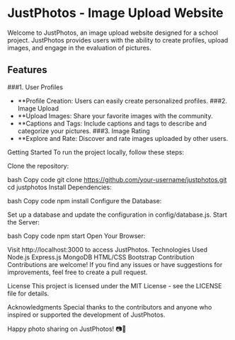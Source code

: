 # JustPhotos - Image Upload Website
Welcome to JustPhotos, an image upload website designed for a school project. JustPhotos provides users with the ability to create profiles, upload images, and engage in the evaluation of pictures.

## Features
###1. User Profiles
- **Profile Creation: Users can easily create personalized profiles.
###2. Image Upload
- **Upload Images: Share your favorite images with the community.
- **Captions and Tags: Include captions and tags to describe and categorize your pictures.
###3. Image Rating
- **Explore and Rate: Discover and rate images uploaded by other users.

Getting Started
To run the project locally, follow these steps:

Clone the repository:

bash
Copy code
git clone https://github.com/your-username/justphotos.git
cd justphotos
Install Dependencies:

bash
Copy code
npm install
Configure the Database:

Set up a database and update the configuration in config/database.js.
Start the Server:

bash
Copy code
npm start
Open Your Browser:

Visit http://localhost:3000 to access JustPhotos.
Technologies Used
Node.js
Express.js
MongoDB
HTML/CSS
Bootstrap
Contribution
Contributions are welcome! If you find any issues or have suggestions for improvements, feel free to create a pull request.

License
This project is licensed under the MIT License - see the LICENSE file for details.

Acknowledgments
Special thanks to the contributors and anyone who inspired or supported the development of JustPhotos.

Happy photo sharing on JustPhotos! 📷🌟

